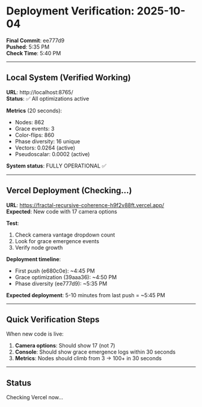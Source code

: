 # Deployment Verification: 2025-10-04

**Final Commit**: ee777d9  
**Pushed**: 5:35 PM  
**Check Time**: 5:40 PM  

---

## Local System (Verified Working)

**URL**: http://localhost:8765/  
**Status**: ✅ All optimizations active

**Metrics** (20 seconds):
- Nodes: 862
- Grace events: 3
- Color-flips: 860
- Phase diversity: 16 unique
- Vectors: 0.0264 (active)
- Pseudoscalar: 0.0002 (active)

**System status**: FULLY OPERATIONAL ✅

---

## Vercel Deployment (Checking...)

**URL**: https://fractal-recursive-coherence-h9f2v88ft.vercel.app/  
**Expected**: New code with 17 camera options

**Test**:
1. Check camera vantage dropdown count
2. Look for grace emergence events
3. Verify node growth

**Deployment timeline**:
- First push (e680c0e): ~4:45 PM
- Grace optimization (39aaa36): ~4:50 PM
- Phase diversity (ee777d9): ~5:35 PM

**Expected deployment**: 5-10 minutes from last push = ~5:45 PM

---

## Quick Verification Steps

When new code is live:

1. **Camera options**: Should show 17 (not 7)
2. **Console**: Should show grace emergence logs within 30 seconds
3. **Metrics**: Nodes should climb from 3 → 100+ in 30 seconds

---

## Status

Checking Vercel now...

